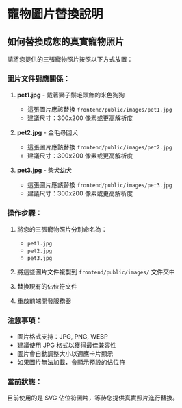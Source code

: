 # 寵物圖片替換說明

## 如何替換成您的真實寵物照片

請將您提供的三張寵物照片按照以下方式放置：

### 圖片文件對應關係：

1. **pet1.jpg** - 戴著獅子鬃毛頭飾的米色狗狗
   - 這張圖片應該替換 `frontend/public/images/pet1.jpg`
   - 建議尺寸：300x200 像素或更高解析度

2. **pet2.jpg** - 金毛尋回犬
   - 這張圖片應該替換 `frontend/public/images/pet2.jpg`
   - 建議尺寸：300x200 像素或更高解析度

3. **pet3.jpg** - 柴犬幼犬
   - 這張圖片應該替換 `frontend/public/images/pet3.jpg`
   - 建議尺寸：300x200 像素或更高解析度

### 操作步驟：

1. 將您的三張寵物照片分別命名為：
   - `pet1.jpg`
   - `pet2.jpg`
   - `pet3.jpg`

2. 將這些圖片文件複製到 `frontend/public/images/` 文件夾中

3. 替換現有的佔位符文件

4. 重啟前端開發服務器

### 注意事項：

- 圖片格式支持：JPG, PNG, WEBP
- 建議使用 JPG 格式以獲得最佳兼容性
- 圖片會自動調整大小以適應卡片顯示
- 如果圖片無法加載，會顯示預設的佔位符

### 當前狀態：

目前使用的是 SVG 佔位符圖片，等待您提供真實照片進行替換。



